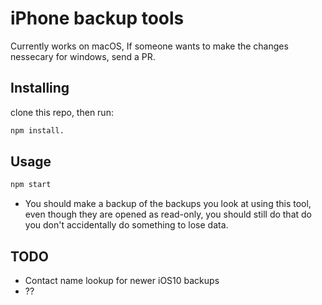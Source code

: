 # iPhone backup tools
Currently works on macOS, If someone wants to make the changes nessecary for windows, send a PR.

## Installing
clone this repo, then run:
```bash
npm install.
```

## Usage
```bash
npm start
```

- You should make a backup of the backups you look at using this tool, even though they are opened as read-only, you should still do that do you don't accidentally do something to lose data.

## TODO
- Contact name lookup for newer iOS10 backups
- ??